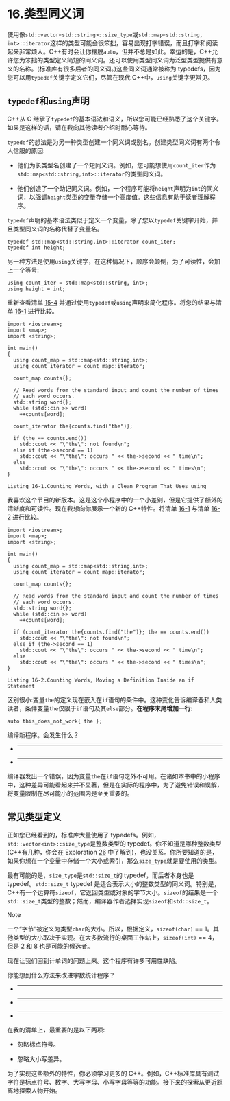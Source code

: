 # 16.类型同义词

使用像`std::vector<std::string>::size_type`或`std::map<std::string, int>::iterator`这样的类型可能会很笨拙，容易出现打字错误，而且打字和阅读起来非常烦人。C++有时会让你摆脱`auto`，但并不总是如此。幸运的是，C++允许您为笨拙的类型定义简短的同义词。还可以使用类型同义词为泛型类型提供有意义的名称。(标准库有很多后者的同义词。)这些同义词通常被称为 typedefs，因为您可以用`typedef`关键字定义它们，尽管在现代 C++中，`using`关键字更常见。

## `typedef`和`using`声明

C++从 C 继承了`typedef`的基本语法和语义，所以您可能已经熟悉了这个关键字。如果是这样的话，请在我向其他读者介绍时耐心等待。

`typedef`的想法是为另一种类型创建一个同义词或别名。创建类型同义词有两个令人信服的原因:

*   他们为长类型名创建了一个短同义词。例如，您可能想使用`count_iter`作为`std::map<std::string,int>::iterator`的类型同义词。

*   他们创造了一个助记同义词。例如，一个程序可能将`height`声明为`int`的同义词，以强调`height`类型的变量存储一个高度值。这些信息有助于读者理解程序。

`typedef`声明的基本语法类似于定义一个变量，除了您以`typedef`关键字开始，并且类型同义词的名称代替了变量名。

```
typedef std::map<std::string,int>::iterator count_iter;
typedef int height;

```

另一种方法是使用`using`关键字，在这种情况下，顺序会颠倒，为了可读性，会加上一个等号:

```
using count_iter = std::map<std::string, int>;
using height = int;

```

重新查看清单 [15-4](15.html#PC6) 并通过使用`typedef`或`using`声明来简化程序。将您的结果与清单 [16-1](#PC3) 进行比较。

```
import <iostream>;
import <map>;
import <string>;

int main()
{
  using count_map = std::map<std::string,int>;
  using count_iterator = count_map::iterator;

  count_map counts{};

  // Read words from the standard input and count the number of times
  // each word occurs.
  std::string word{};
  while (std::cin >> word)
    ++counts[word];

  count_iterator the{counts.find("the")};

  if (the == counts.end())
    std::cout << "\"the\": not found\n";
  else if (the->second == 1)
    std::cout << "\"the\": occurs " << the->second << " time\n";
  else
    std::cout << "\"the\": occurs " << the->second << " times\n";
}

Listing 16-1.Counting Words, with a Clean Program That Uses using

```

我喜欢这个节目的新版本。这是这个小程序中的一个小差别，但是它提供了额外的清晰度和可读性。现在我想向你展示一个新的 C++特性。将清单 [16-1](#PC3) 与清单 [16-2](#PC4) 进行比较。

```
import <iostream>;
import <map>;
import <string>;

int main()
{
  using count_map = std::map<std::string,int>;
  using count_iterator = count_map::iterator;

  count_map counts{};

  // Read words from the standard input and count the number of times
  // each word occurs.
  std::string word{};
  while (std::cin >> word)
    ++counts[word];

  if (count_iterator the{counts.find("the")}; the == counts.end())
    std::cout << "\"the\": not found\n";
  else if (the->second == 1)
    std::cout << "\"the\": occurs " << the->second << " time\n";
  else
    std::cout << "\"the\": occurs " << the->second << " times\n";
}

Listing 16-2.Counting Words, Moving a Definition Inside an if Statement

```

区别很小:变量`the`的定义现在嵌入在`if`语句的条件中。这种变化告诉编译器和人类读者，条件变量`the`仅限于`if`语句及其`else`部分。**在程序末尾增加一行:**

```
auto this_does_not_work{ the };

```

编译新程序。会发生什么？

*   _____________________________________________________________

*   _____________________________________________________________

编译器发出一个错误，因为变量`the`在`if`语句之外不可用。在诸如本书中的小程序中，这种差异可能看起来并不显著，但是在实际的程序中，为了避免错误和误解，将变量限制在尽可能小的范围内是至关重要的。

## 常见类型定义

正如您已经看到的，标准库大量使用了 typedefs。例如，`std::vector<int>::size_type`是整数类型的 typedef。你不知道是哪种整数类型(C++有几种，你会在 Exploration [26](26.html) 中了解到)，也没关系。你所要知道的是，如果你想在一个变量中存储一个大小或索引，那么`size_type`就是要使用的类型。

最有可能的是，`size_type`是`std::size_t`的 typedef，而后者本身也是 typedef。`std::size_t` typedef 是适合表示大小的整数类型的同义词。特别是，C++有一个运算符`sizeof`，它返回类型或对象的字节大小。`sizeof`的结果是一个`std::size_t`类型的整数；然而，编译器作者选择实现`sizeof`和`std::size_t`。

Note

一个“字节”被定义为类型`char`的大小。所以，根据定义，`sizeof(char)` == 1。其他类型的大小取决于实现。在大多数流行的桌面工作站上，`sizeof(int)` == 4，但是 2 和 8 也是可能的候选者。

现在让我们回到计单词的问题上来。这个程序有许多可用性缺陷。

你能想到什么方法来改进字数统计程序？

*   _____________________________________________________________

*   _____________________________________________________________

*   _____________________________________________________________

在我的清单上，最重要的是以下两项:

*   忽略标点符号。

*   忽略大小写差异。

为了实现这些额外的特性，你必须学习更多的 C++。例如，C++标准库具有测试字符是标点符号、数字、大写字母、小写字母等等的功能。接下来的探索从更近距离地探索人物开始。